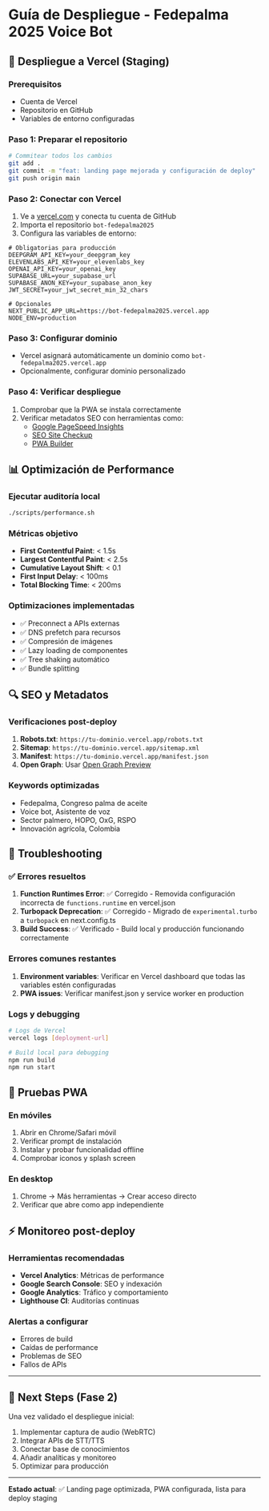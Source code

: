 # Guía de Despliegue - Fedepalma 2025 Voice Bot

## 🚀 Despliegue a Vercel (Staging)

### Prerequisitos
- Cuenta de Vercel
- Repositorio en GitHub
- Variables de entorno configuradas

### Paso 1: Preparar el repositorio
```bash
# Commitear todos los cambios
git add .
git commit -m "feat: landing page mejorada y configuración de deploy"
git push origin main
```

### Paso 2: Conectar con Vercel
1. Ve a [vercel.com](https://vercel.com) y conecta tu cuenta de GitHub
2. Importa el repositorio `bot-fedepalma2025`
3. Configura las variables de entorno:

```env
# Obligatorias para producción
DEEPGRAM_API_KEY=your_deepgram_key
ELEVENLABS_API_KEY=your_elevenlabs_key
OPENAI_API_KEY=your_openai_key
SUPABASE_URL=your_supabase_url
SUPABASE_ANON_KEY=your_supabase_anon_key
JWT_SECRET=your_jwt_secret_min_32_chars

# Opcionales
NEXT_PUBLIC_APP_URL=https://bot-fedepalma2025.vercel.app
NODE_ENV=production
```

### Paso 3: Configurar dominio
- Vercel asignará automáticamente un dominio como `bot-fedepalma2025.vercel.app`
- Opcionalmente, configurar dominio personalizado

### Paso 4: Verificar despliegue
1. Comprobar que la PWA se instala correctamente
2. Verificar metadatos SEO con herramientas como:
   - [Google PageSpeed Insights](https://pagespeed.web.dev/)
   - [SEO Site Checkup](https://seositecheckup.com/)
   - [PWA Builder](https://www.pwabuilder.com/)

## 📊 Optimización de Performance

### Ejecutar auditoría local
```bash
./scripts/performance.sh
```

### Métricas objetivo
- **First Contentful Paint**: < 1.5s
- **Largest Contentful Paint**: < 2.5s
- **Cumulative Layout Shift**: < 0.1
- **First Input Delay**: < 100ms
- **Total Blocking Time**: < 200ms

### Optimizaciones implementadas
- ✅ Preconnect a APIs externas
- ✅ DNS prefetch para recursos
- ✅ Compresión de imágenes
- ✅ Lazy loading de componentes
- ✅ Tree shaking automático
- ✅ Bundle splitting

## 🔍 SEO y Metadatos

### Verificaciones post-deploy
1. **Robots.txt**: `https://tu-dominio.vercel.app/robots.txt`
2. **Sitemap**: `https://tu-dominio.vercel.app/sitemap.xml`
3. **Manifest**: `https://tu-dominio.vercel.app/manifest.json`
4. **Open Graph**: Usar [Open Graph Preview](https://www.opengraph.xyz/)

### Keywords optimizadas
- Fedepalma, Congreso palma de aceite
- Voice bot, Asistente de voz
- Sector palmero, HOPO, OxG, RSPO
- Innovación agrícola, Colombia

## 🔧 Troubleshooting

### ✅ Errores resueltos
1. **Function Runtimes Error**: ✅ Corregido - Removida configuración incorrecta de `functions.runtime` en vercel.json
2. **Turbopack Deprecation**: ✅ Corregido - Migrado de `experimental.turbo` a `turbopack` en next.config.ts
3. **Build Success**: ✅ Verificado - Build local y producción funcionando correctamente

### Errores comunes restantes
1. **Environment variables**: Verificar en Vercel dashboard que todas las variables estén configuradas
2. **PWA issues**: Verificar manifest.json y service worker en production

### Logs y debugging
```bash
# Logs de Vercel
vercel logs [deployment-url]

# Build local para debugging
npm run build
npm run start
```

## 📱 Pruebas PWA

### En móviles
1. Abrir en Chrome/Safari móvil
2. Verificar prompt de instalación
3. Instalar y probar funcionalidad offline
4. Comprobar iconos y splash screen

### En desktop
1. Chrome → Más herramientas → Crear acceso directo
2. Verificar que abre como app independiente

## ⚡ Monitoreo post-deploy

### Herramientas recomendadas
- **Vercel Analytics**: Métricas de performance
- **Google Search Console**: SEO y indexación
- **Google Analytics**: Tráfico y comportamiento
- **Lighthouse CI**: Auditorías continuas

### Alertas a configurar
- Errores de build
- Caídas de performance
- Problemas de SEO
- Fallos de APIs

---

## 🎯 Next Steps (Fase 2)

Una vez validado el despliegue inicial:
1. Implementar captura de audio (WebRTC)
2. Integrar APIs de STT/TTS
3. Conectar base de conocimientos
4. Añadir analíticas y monitoreo
5. Optimizar para producción

---

**Estado actual**: ✅ Landing page optimizada, PWA configurada, lista para deploy staging